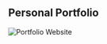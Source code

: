 ## Personal Portfolio

![Portfolio Website](https://www.google.com/search?q=portfolio+website&source=lnms&tbm=isch&sa=X&ved=2ahUKEwi19c-Qi6r3AhUp8HMBHd2lCIgQ_AUoAXoECAEQAw&biw=1920&bih=929&dpr=1#imgrc=0fgt-hP5Ghr04M)
